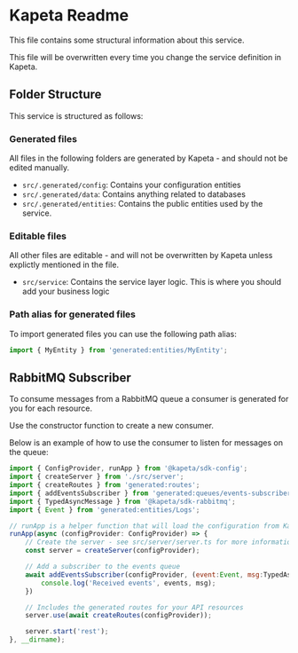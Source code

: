 # Kapeta Readme
This file contains some structural information about this service.

This file will be overwritten every time you change the service definition in Kapeta.

## Folder Structure
This service is structured as follows:

### Generated files
All files in the following folders are generated by Kapeta - and should not be edited manually.
* ```src/.generated/config```: Contains your configuration entities
* ```src/.generated/data```: Contains anything related to databases
* ```src/.generated/entities```: Contains the public entities used by the service.

### Editable files
All other files are editable - and will not be overwritten by Kapeta unless explictly mentioned in the file.

* ```src/service```: Contains the service layer logic. This is where you should add your business logic

### Path alias for generated files

To import generated files you can use the following path alias:
```typescript
import { MyEntity } from 'generated:entities/MyEntity';
```




## RabbitMQ Subscriber
To consume messages from a RabbitMQ queue a consumer is generated for you for each resource.

Use the constructor function to create a new consumer.

Below is an example of how to use the consumer to listen for messages on the queue:
```javascript
import { ConfigProvider, runApp } from '@kapeta/sdk-config';
import { createServer } from './src/server';
import { createRoutes } from 'generated:routes';
import { addEventsSubscriber } from 'generated:queues/events-subscriber';
import { TypedAsyncMessage } from '@kapeta/sdk-rabbitmq';
import { Event } from 'generated:entities/Logs';

// runApp is a helper function that will load the configuration from Kapeta and then run the provided function
runApp(async (configProvider: ConfigProvider) => {
    // Create the server - see src/server/server.ts for more information
    const server = createServer(configProvider);

    // Add a subscriber to the events queue
    await addEventsSubscriber(configProvider, (event:Event, msg:TypedAsyncMessage<Event>) => {
        console.log('Received events', events, msg);
    })

    // Includes the generated routes for your API resources
    server.use(await createRoutes(configProvider));

    server.start('rest');
}, __dirname);

```



